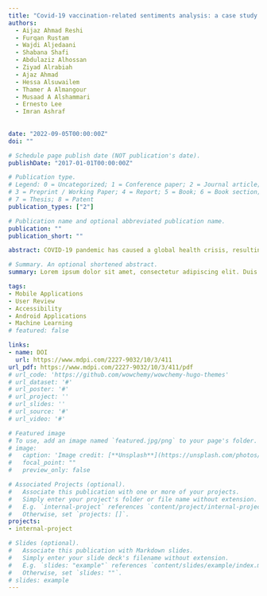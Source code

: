 ```yaml
---
title: "Covid-19 vaccination-related sentiments analysis: a case study using worldwide twitter dataset"
authors:
  - Aijaz Ahmad Reshi
  - Furqan Rustam
  - Wajdi Aljedaani
  - Shabana Shafi
  - Abdulaziz Alhossan
  - Ziyad Alrabiah
  - Ajaz Ahmad
  - Hessa Alsuwailem
  - Thamer A Almangour
  - Musaad A Alshammari
  - Ernesto Lee
  - Imran Ashraf
  
  
date: "2022-09-05T00:00:00Z"
doi: ""

# Schedule page publish date (NOT publication's date).
publishDate: "2017-01-01T00:00:00Z"

# Publication type.
# Legend: 0 = Uncategorized; 1 = Conference paper; 2 = Journal article;
# 3 = Preprint / Working Paper; 4 = Report; 5 = Book; 6 = Book section;
# 7 = Thesis; 8 = Patent
publication_types: ["2"]

# Publication name and optional abbreviated publication name.
publication: ""
publication_short: ""

abstract: COVID-19 pandemic has caused a global health crisis, resulting in endless efforts to reduce infections, fatalities, and therapies to mitigate its after-effects. Currently, large and fast-paced vaccination campaigns are in the process to reduce COVID-19 infection and fatality risks. Despite recommendations from governments and medical experts, people show conceptions and perceptions regarding vaccination risks and share their views on social media platforms. Such opinions can be analyzed to determine social trends and devise policies to increase vaccination acceptance. In this regard, this study proposes a methodology for analyzing the global perceptions and perspectives towards COVID-19 vaccination using a worldwide Twitter dataset. The study relies on two techniques to analyze the sentiments natural language processing and machine learning. To evaluate the performance of the different lexicon-based methods, different machine and deep learning models are studied. In addition, for sentiment classification, the proposed ensemble model named long short-term memory-gated recurrent neural network (LSTM-GRNN) is a combination of LSTM, gated recurrent unit, and recurrent neural networks. Results suggest that the TextBlob shows better results as compared to VADER and AFINN. The proposed LSTM-GRNN shows superior performance with a 95% accuracy and outperforms both machine and deep learning models. Performance analysis with state-of-the-art models proves the significance of the LSTM-GRNN for sentiment analysis. 

# Summary. An optional shortened abstract.
summary: Lorem ipsum dolor sit amet, consectetur adipiscing elit. Duis posuere tellus ac convallis placerat. Proin tincidunt magna sed ex sollicitudin condimentum.

tags:
- Mobile Applications
- User Review
- Accessibility
- Android Applications
- Machine Learning
# featured: false

links:
- name: DOI
  url: https://www.mdpi.com/2227-9032/10/3/411
url_pdf: https://www.mdpi.com/2227-9032/10/3/411/pdf
# url_code: 'https://github.com/wowchemy/wowchemy-hugo-themes'
# url_dataset: '#'
# url_poster: '#'
# url_project: ''
# url_slides: ''
# url_source: '#'
# url_video: '#'

# Featured image
# To use, add an image named `featured.jpg/png` to your page's folder. 
# image:
#   caption: 'Image credit: [**Unsplash**](https://unsplash.com/photos/s9CC2SKySJM)'
#   focal_point: ""
#   preview_only: false

# Associated Projects (optional).
#   Associate this publication with one or more of your projects.
#   Simply enter your project's folder or file name without extension.
#   E.g. `internal-project` references `content/project/internal-project/index.md`.
#   Otherwise, set `projects: []`.
projects:
- internal-project

# Slides (optional).
#   Associate this publication with Markdown slides.
#   Simply enter your slide deck's filename without extension.
#   E.g. `slides: "example"` references `content/slides/example/index.md`.
#   Otherwise, set `slides: ""`.
# slides: example
---
```


<!-- {{% callout note %}}
Create your slides in Markdown - click the *Slides* button to check out the example.
{{% /callout %}}

Supplementary notes can be added here, including [code, math, and images](https://wowchemy.com/docs/writing-markdown-latex/). -->
